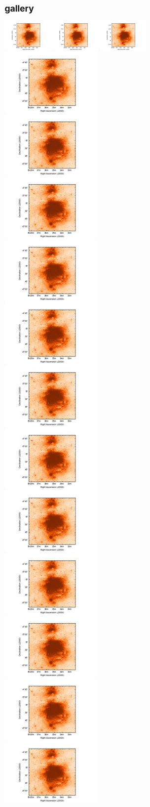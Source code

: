 # gallery


<a href="./recipes/plot-optical-image.ipynb"><img src="./recipes/plot-optical-image.jpg" width="150px"></a>
<a href="./recipes/plot-optical-image.ipynb"><img src="./recipes/plot-optical-image.jpg" width="150px"></a>
<a href="./recipes/plot-optical-image.ipynb"><img src="./recipes/plot-optical-image.jpg" width="150px"></a>
<a href="./recipes/plot-optical-image.ipynb"><img src="./recipes/plot-optical-image.jpg"></a>
<a href="./recipes/plot-optical-image.ipynb"><img src="./recipes/plot-optical-image.jpg"></a>
<a href="./recipes/plot-optical-image.ipynb"><img src="./recipes/plot-optical-image.jpg"></a>
<a href="./recipes/plot-optical-image.ipynb"><img src="./recipes/plot-optical-image.jpg"></a>
<a href="./recipes/plot-optical-image.ipynb"><img src="./recipes/plot-optical-image.jpg"></a>
<a href="./recipes/plot-optical-image.ipynb"><img src="./recipes/plot-optical-image.jpg"></a>
<a href="./recipes/plot-optical-image.ipynb"><img src="./recipes/plot-optical-image.jpg"></a>
<a href="./recipes/plot-optical-image.ipynb"><img src="./recipes/plot-optical-image.jpg"></a>
<a href="./recipes/plot-optical-image.ipynb"><img src="./recipes/plot-optical-image.jpg"></a>
<a href="./recipes/plot-optical-image.ipynb"><img src="./recipes/plot-optical-image.jpg"></a>
<a href="./recipes/plot-optical-image.ipynb"><img src="./recipes/plot-optical-image.jpg"></a>
<a href="./recipes/plot-optical-image.ipynb"><img src="./recipes/plot-optical-image.jpg"></a>
